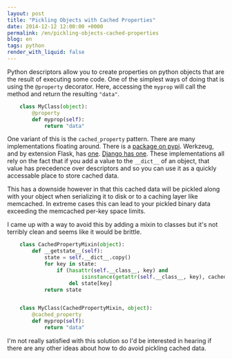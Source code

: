 ```yaml
---
layout: post
title: "Pickling Objects with Cached Properties"
date: 2014-12-12 12:00:00 +0000
permalink: /en/pickling-objects-cached-properties
blog: en
tags: python
render_with_liquid: false
---
```


Python descriptors allow you to create properties on python objects
that are the result of executing some code. One of the simplest ways of doing
that is using the `@property` decorator. Here, accessing the `myprop` will
call the method and return the resulting `"data"`.

```python
    class MyClass(object):
        @property
        def myprop(self):
            return "data"
```

One variant of this is the `cached_property` pattern. There are many
implementations floating around. There is a
[package on pypi](https://pypi.python.org/pypi/cached-property/).
Werkzeug, and by extension Flask, has
[one](http://werkzeug.pocoo.org/docs/0.9/utils/#werkzeug.utils.cached_property).
[Django has one](https://docs.djangoproject.com/en/1.7/ref/utils/#django.utils.functional.cached_property).
These implementations all rely on the fact that if you add a value to the
`__dict__` of an object, that value has precedence over descriptors and so you
can use it as a quickly accessable place to store cached data.

This has a downside however in that this cached data will be pickled
along with your object when serializing it to disk or to a caching layer
like memcached. In extreme cases this can lead to your pickled binary data
exceeding the memcached per-key space limits.

I came up with a way to avoid this by adding a mixin
to classes but it's not terribly clean and seems like it would be brittle.

```python
    class CachedPropertyMixin(object):
        def __getstate__(self):
            state = self.__dict__.copy()
            for key in state:
                if (hasattr(self.__class__, key) and
                        isinstance(getattr(self.__class__, key), cached_property)):
                    del state[key]
            return state


    class MyClass(CachedPropertyMixin, object):
        @cached_property
        def myprop(self):
            return "data"
```

I'm not really satisfied with this solution so I'd be interested in hearing if
there are any other ideas about how to do avoid pickling cached data.
